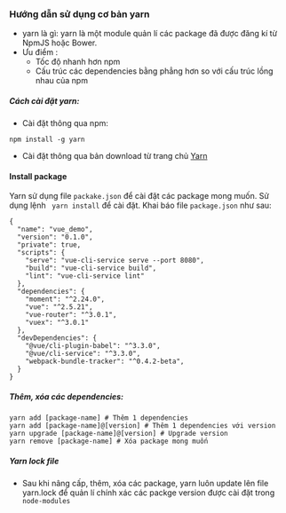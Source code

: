 ### Hướng dẫn sử dụng cơ bản yarn
- yarn là gì: yarn là một module quản lí các package đã được đăng kí từ NpmJS hoặc Bower.
- Ưu điểm :
    - Tốc độ nhanh hơn npm
    - Cấu trúc các dependencies bằng phẳng hơn so với cấu trúc lồng nhau của npm

##### Cách cài đặt yarn:
- Cài đặt thông qua npm:
```
npm install -g yarn
```
- Cài đặt thông qua bản download từ trang chủ [Yarn](https://yarnpkg.com/en/docs/install#debian-stable)

#### Install package
Yarn sử dụng file ```packake.json``` để cài đặt các package mong muốn.
Sử dụng lệnh ``` yarn install``` để cài đặt.
Khai báo file ```package.json``` như sau:

```
{
  "name": "vue_demo",
  "version": "0.1.0",
  "private": true,
  "scripts": {
    "serve": "vue-cli-service serve --port 8080",
    "build": "vue-cli-service build",
    "lint": "vue-cli-service lint"
  },
  "dependencies": {
    "moment": "^2.24.0",
    "vue": "^2.5.21",
    "vue-router": "^3.0.1",
    "vuex": "^3.0.1"
  },
  "devDependencies": {
    "@vue/cli-plugin-babel": "^3.3.0",
    "@vue/cli-service": "^3.3.0",
    "webpack-bundle-tracker": "^0.4.2-beta",
  }
}
```

##### Thêm, xóa các dependencies:
```
yarn add [package-name] # Thêm 1 dependencies
yarn add [package-name]@[version] # Thêm 1 dependencies với version
yarn upgrade [package-name]@[version] # Upgrade version
yarn remove [package-name] # Xóa package mong muốn
```

##### Yarn lock file
- Sau khi nâng cấp, thêm, xóa các package, yarn luôn update lên file yarn.lock để quản lí chính xác các packge version được cài đặt trong ``` node-modules```
